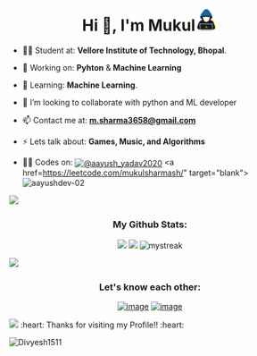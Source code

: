 
<h1 align="center">Hi 👋, I'm Mukul<img height="40" src="https://github.com/0xAbdulKhalid/0xAbdulKhalid/raw/main/assets/mdImages/about_me.gif"> </h1>

- 🧑‍🎓 Student at: **Vellore Institute of Technology, Bhopal**.

- 🔭 Working on: **Pyhton** & **Machine Learning**

- 🌱 Learning: **Machine Learning**.

- 👯 I’m looking to collaborate with python and ML developer

- 📫 Contact me at: **m.sharma3658@gmail.com**

- ⚡ Lets talk about: **Games, Music, and Algorithms**
  
- 👨‍💻 Codes on:
  <a href="https://https://www.hackerrank.com/MukulSharmash" target="blank"><img align="center" src="https://raw.githubusercontent.com/rahuldkjain/github-profile-readme-generator/master/src/images/icons/Social/hackerrank.svg" alt="@aayush_yadav2020" height="30" width="40" /></a>
<a href=https://leetcode.com/mukulsharmash/" target="blank"><img align="center" src="https://raw.githubusercontent.com/rahuldkjain/github-profile-readme-generator/master/src/images/icons/Social/leet-code.svg" alt="aayushdev-02" height="30" width="40" /></a>



<a href="https://www.youtube.com/watch?v=dQw4w9WgXcQ"><img src="https://user-images.githubusercontent.com/73097560/115834477-dbab4500-a447-11eb-908a-139a6edaec5c.gif"></a>




<h3 align="center">My Github Stats:</h3>


<p align= "center">
  <img height= "150" src="https://github-readme-stats.vercel.app/api?username=MukulSharmash&theme=react&show_icons=true&include_all_commits=true" />
  <img height= "150" src="https://github-readme-stats.vercel.app/api/top-langs/?username=MukulSharmash&theme=react&layout=compact" />
  <img src="https://github-readme-streak-stats.herokuapp.com/?user=MukulSharmash=tokyonight" alt="mystreak"/>
</p>


<!-- ------ -->
<a href="https://www.youtube.com/watch?v=dQw4w9WgXcQ"><img src="https://user-images.githubusercontent.com/73097560/115834477-dbab4500-a447-11eb-908a-139a6edaec5c.gif"></a>

<h3 align="center">Let's know each other:</h3>
<div align="center">

[![image](https://img.shields.io/badge/LinkedIn-0077B5?style=for-the-badge&logo=linkedin&logoColor=white)](https://www.linkedin.com/in/mukulsharmash)
[![image](https://img.shields.io/badge/Gmail-D14836?style=for-the-badge&logo=gmail&logoColor=white)](mailto:m.sharma3658@gmail.com)
  
</div>
<a href="https://www.youtube.com/watch?v=dQw4w9WgXcQ"><img src="https://user-images.githubusercontent.com/73097560/115834477-dbab4500-a447-11eb-908a-139a6edaec5c.gif"></a>
:heart: Thanks for visiting my Profile!! :heart: 

<p align="left"> <img src="https://komarev.com/ghpvc/?username=Diwakar-Dhawal&label=Profile%20views&color=0e75b6&style=flat" alt="Divyesh1511" /> </p>
